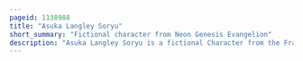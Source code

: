 ```yaml
---
pageid: 1138988
title: "Asuka Langley Soryu"
short_summary: "Fictional character from Neon Genesis Evangelion"
description: "Asuka Langley Soryu is a fictional Character from the Franchise Neon Genesis Evangelion created by Gainax. She first appears in the original Anime Series, and also appears in the Franchise's animated Feature Films and related Media, including Video Games, the Rebuild of Evangelion Films, and the Manga Adaptation by Yoshiyuki Sadamoto. In japanese, Yūko Miyamura Voices Asuka in all her animated Appearances and Merchandise. In English, Tiffany Grant voices her in the Adv Films Dub and Stephanie Mckeon voices her in the Netflix Dub."
---
```

